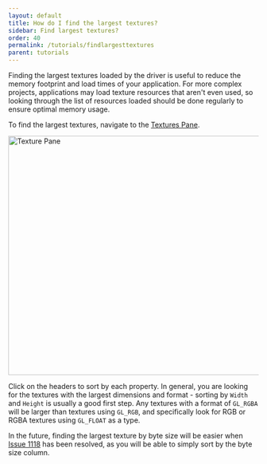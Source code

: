 ```yaml
---
layout: default
title: How do I find the largest textures?
sidebar: Find largest textures?
order: 40
permalink: /tutorials/findlargesttextures
parent: tutorials
---
```


Finding the largest textures loaded by the driver is useful to reduce the memory footprint and load times of your application. For more complex projects, applications may load texture resources that aren't even used, so looking through the list of resources loaded should be done regularly to ensure optimal memory usage.

To find the largest textures, navigate to the [Textures Pane](/inspect/textures).

<img src="../images/textures.png" alt="Texture Pane" width="670" height="480">

Click on the headers to sort by each property. In general, you are looking for the textures with the largest dimensions and format - sorting by `Width` and `Height` is usually a good first step. Any textures with a format of `GL_RGBA` will be larger than textures using `GL_RGB`, and specifically look for RGB or RGBA textures using `GL_FLOAT` as a type.

In the future, finding the largest texture by byte size will be easier when [Issue 1118](https://github.com/google/gapid/issues/1118) has been resolved, as you will be able to simply sort by the byte size column.

